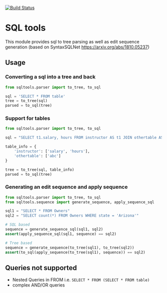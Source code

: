 [![Build Status](https://travis-ci.com/funkytennisball/sqltools.svg?branch=master)](https://travis-ci.com/funkytennisball/sqltools)

# SQL tools

This module provides sql to tree parsing as well as edit sequence generation (based on SyntaxSQLNet https://arxiv.org/abs/1810.05237)

## Usage

### Converting a sql into a tree and back
```python
from sqltools.parser import to_tree, to_sql

sql = 'SELECT * FROM table'
tree = to_tree(sql)
parsed = to_sql(tree)
```

### Support for tables
```python
from sqltools.parser import to_tree, to_sql

sql = "SELECT t1.salary, hours FROM instructor AS t1 JOIN othertable AS t2 LIMIT 1"

table_info = {
    'instructor': ['salary', 'hours'],
    'othertable': ['abc']
}

tree = to_tree(sql, table_info)
parsed = to_sql(tree)
```

### Generating an edit sequence and apply sequence
```python
from sqltools.parser import to_tree, to_sql
from sqltools.sequence import generate_sequence, apply_sequence_sql

sql1 = "SELECT * FROM Owners"
sql2 = "SELECT count(*) FROM Owners WHERE state = 'Arizona'"

# SQL based
sequence = generate_sequence_sql(sql1, sql2)
assert(apply_sequence_sql(sql1, sequence) == sql2)

# Tree based
sequence = generate_sequence(to_tree(sql1), to_tree(sql2))
assert(to_sql(apply_sequence(to_tree(sql1), sequence)) == sql2)
```

## Queries not supported
- Nested Queries in FROM i.e. `SELECT * FROM (SELECT * FROM table)`
- complex AND/OR queries